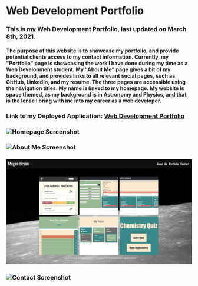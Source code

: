 # Web Development Portfolio
### This is my Web Development Portfolio, last updated on March 8th, 2021.

#### The purpose of this website is to showcase my portfolio, and provide potential clients access to my contact information. Currently, my "Portfolio" page is showcasing the work I have done during my time as a Web Development student. My "About Me" page gives a bit of my background, and provides links to all relevant social pages, such as GitHub, LinkedIn, and my resume. The three pages are accessible using the navigation titles. My name is linked to my homepage. My website is space themed, as my background is in Astronomy and Physics, and that is the lense I bring with me into my career as a web developer. 

### Link to my Deployed Application: [Web Development Portfolio](https://meganbryan.github.io/WebDevelopmentPortfolio/)

### ![Homepage Screenshot](./Assets/Homepage_SS.jpeg)
### ![About Me Screenshot](./Assets/About_SS.jpeg)
### ![Portfolio Screenshot](./Assets/CurrentPortfolio2_SS.jpeg)
### ![Contact Screenshot](./Assets/ContactMe_SS.jpeg)
